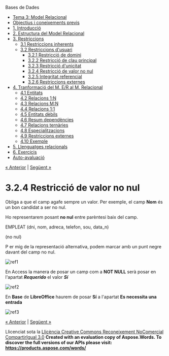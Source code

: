 Bases de Dades

- [Tema 3: Model Relacional](index.md)
- [Objectius i coneixements previs](objectius_i_coneixements_previs.md)
- [1. Introducció](1_introducci.md)
- [2. Estructura del Model Relacional](2_estructura_del_model_relacional.md)
- [3. Restriccions](3_restriccions.md) 
  - [3.1 Restriccions inherents](31_restriccions_inherents.md)
  - [3.2 Restriccions d'usuari](32_restriccions_dusuari.md) 
    - [3.2.1 Restricció de domini](321_restricci_de_domini.md)
    - [3.2.2 Restricció de clau principal](322_restricci_de_clau_principal.md)
    - [3.2.3 Restricció d'unicitat](323_restricci_dunicitat.md)
    - [3.2.4 Restricció de valor no nul](324_restricci_de_valor_no_nul.md)
    - [3.2.5 Integritat referencial](325_integritat_referencial.md)
    - [3.2.6 Restriccions externes](326_restriccions_externes.md)
- [4. Tranformació del M. E/R al M. Relacional](4_tranformaci_del_m_er_al_m_relacional.md) 
  - [4.1 Entitats](41_entitats.md)
  - [4.2 Relacions 1:N](42_relacions_1n.md)
  - [4.3 Relacions M:N](43_relacions_mn.md)
  - [4.4 Relacions 1:1](44_relacions_11.md)
  - [4.5 Entitats dèbils](45_entitats_dbils.md)
  - [4.6 Resum dependències](46_resum_dependncies.md)
  - [4.7 Relacions ternàries](47_relacions_ternries.md)
  - [4.8 Especialitzacions](48_especialitzacions.md)
  - [4.9 Restriccions externes](49_restriccions_externes.md)
  - [4.10 Exemple](410_exemple.md)
- [5. Llenguatges relacionals](5_llenguatges_relacionals.md)
- [6. Exercicis](6_exercicis.md)
- [Auto-avaluació](autoavaluaci.md)

[« Anterior](323_restricci_dunicitat.md) | [Següent »](325_integritat_referencial.md)
# <a name="main"></a>**3.2.4 Restricció de valor no nul**


Obliga a que el camp agafe sempre un valor. Per exemple, el camp **Nom** és un bon candidat a ser no nul.

Ho representarem posant **no nul** entre parèntesi baix del camp.

EMPLEAT (dni, nom, adreca, telefon, sou, data\_n) 

(no nul)

P er mig de la representació alternativa, podem marcar amb un punt negre davant del camp no nul.

![ref1]



En Access la manera de posar un camp com a **NOT NULL** serà posar en l'apartat ***Requerido*** el valor ***Sí***

![ref2]

En **Base** de **LibreOffice** haurem de posar **Sí** a l'apartat **Es necessita una entrada**

![ref3]

[« Anterior](323_restricci_dunicitat.md) | [Següent »](325_integritat_referencial.md)

Llicenciat sota la [Llicència Creative Commons Reconeixement NoComercial CompartirIgual 3.0](http://creativecommons.org/licenses/by-nc-sa/3.0/)
**Created with an evaluation copy of Aspose.Words. To discover the full versions of our APIs please visit: https://products.aspose.com/words/**

[ref1]: 324_restricci_de_valor_no_nul.002.png
[ref2]: 324_restricci_de_valor_no_nul.003.png
[ref3]: 324_restricci_de_valor_no_nul.004.png
